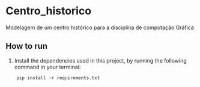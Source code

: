# Centro_historico
Modelagem de um centro histórico para a disciplina de computação Gráfica

## How to run
1. Install the dependencies used in this project, by running the following command in your terminal:
```
    pip install -r requirements.txt
```